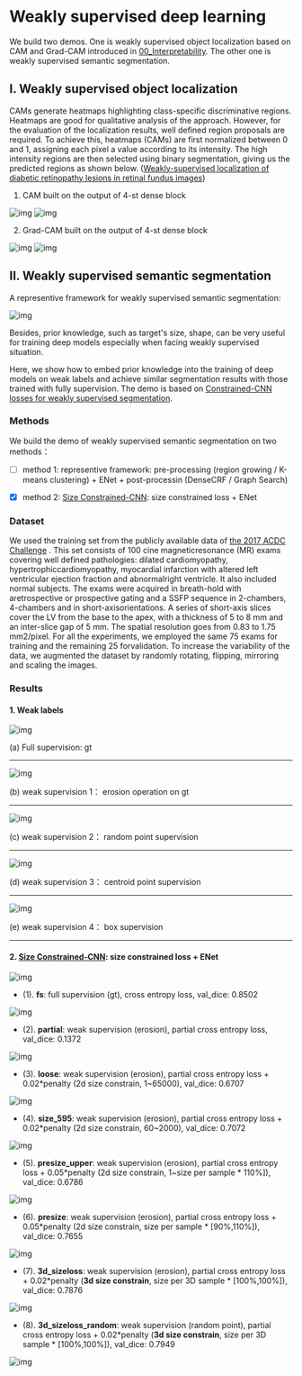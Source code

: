 # Weakly supervised deep learning 

We build two demos. One is weakly supervised object localization based on CAM and Grad-CAM introduced in [00_Interpretability](../00_Interpretability). The other one is weakly supervised semantic segmentation.


## I. Weakly supervised object localization
CAMs generate heatmaps highlighting class-specific discriminative regions. Heatmaps are good for qualitative analysis of the approach. However, for the evaluation of the localization results, well defined region proposals are required. To achieve this, heatmaps (CAMs) are first normalized between 0 and 1, assigning each pixel a value according to its intensity. The high intensity regions are then selected using binary segmentation, giving us the predicted regions as shown below. ([Weakly-supervised localization of diabetic retinopathy lesions in retinal fundus images](https://arxiv.org/abs/1706.09634))


1. CAM built on the output of 4-st dense block

![img](./images/image2_cam.png)
![img](./images/image2_cam_p.png)

2. Grad-CAM built on the output of 4-st dense block

![img](./images/image2_grad_cam3.png)
![img](./images/image2_grad_cam3_p.png)


## II. Weakly supervised semantic segmentation

A representive framework for weakly supervised semantic segmentation:

![img](./images/Figure_framework.png)

Besides, prior knowledge, such as target's size, shape, can be very useful for training deep models especially when facing weakly supervised situation. 

Here, we show how to embed prior knowledge into the training of deep models on weak labels and achieve similar segmentation results with those trained with fully supervision. The demo is based on [Constrained-CNN losses for weakly supervised segmentation](https://arxiv.org/abs/1805.04628).


### Methods

We build the demo of weakly supervised semantic segmentation on two methods：

- [ ] method 1: representive framework: pre-processing (region growing / K-means clustering) + ENet + post-processin (DenseCRF / Graph Search)

- [x] method 2: [Size Constrained-CNN](https://arxiv.org/abs/1805.04628): size constrained loss + ENet


### Dataset

We used the training set from the publicly available data of [the 2017 ACDC Challenge](https://www.creatis.insa-lyon.fr/Challenge/acdc/) . This set consists of 100 cine magneticresonance (MR) exams covering well defined pathologies:  dilated cardiomyopathy, hypertrophiccardiomyopathy, myocardial infarction with altered left ventricular ejection fraction and abnormalright ventricle.  It also included normal subjects.  The exams were acquired in breath-hold with aretrospective or prospective gating and a SSFP sequence in 2-chambers, 4-chambers and in short-axisorientations. A series of short-axis slices cover the LV from the base to the apex, with a thickness of 5 to 8 mm and an inter-slice gap of 5 mm. The spatial resolution goes from 0.83 to 1.75 mm2/pixel. For all the experiments, we employed the same 75 exams for training and the remaining 25 forvalidation. To increase the variability of the data, we augmented the dataset by randomly rotating, flipping, mirroring and scaling the images. 

### Results

#### 1. Weak labels

![img](./images/Figure_fs.png)

(a) Full supervision: gt

----


![img](./images/Figure_ep.png)

(b) weak supervision 1： erosion operation on gt

----

![img](./images/Figure_rand.png)

(c) weak supervision 2： random point supervision 

----

![img](./images/Figure_centroid.png)

(d) weak supervision 3： centroid point supervision 

----

![img](./images/Figure_box.png)

(e) weak supervision 4： box supervision


------

#### 2. [Size Constrained-CNN](https://arxiv.org/abs/1805.04628): size constrained loss + ENet


![img](./images/0.input.png)

- (1). **fs**: full supervision (gt), cross entropy loss, val_dice: 0.8502

![img](./images/1.result_fs.png)

- (2). **partial**: weak supervision (erosion), partial cross entropy loss, val_dice: 0.1372

![img](./images/2.result_partial.png)

- (3). **loose**: weak supervision (erosion), partial cross entropy loss + 0.02*penalty (2d size constrain, 1~65000), val_dice: 0.6707

![img](./images/3.result_loose.png)

- (4). **size_595**: weak supervision (erosion), partial cross entropy loss + 0.02*penalty (2d size constrain, 60~2000), val_dice: 0.7072

![img](./images/4.result_size595.png)


- (5). **presize_upper**: weak supervision (erosion), partial cross entropy loss + 0.05*penalty (2d size constrain, 1~size per sample * 110%]), val_dice: 0.6786

![img](./images/5.result_presizeupper.png)

- (6). **presize**: weak supervision (erosion), partial cross entropy loss + 0.05*penalty (2d size constrain, size per sample * [90%,110%]), val_dice: 0.7655

![img](./images/6.result_presize.png)


- (7). **3d_sizeloss**:  weak supervision (erosion), partial cross entropy loss + 0.02*penalty (**3d size constrain**, size per 3D sample * [100%,100%]), val_dice: 0.7876

![img](./images/7.result_3dsize.png)


- (8). **3d_sizeloss_random**:  weak supervision (random point), partial cross entropy loss + 0.02*penalty (**3d size constrain**, size per 3D sample * [100%,100%]), val_dice: 0.7949

![img](./images/8.result_3dsizerandom.png)
